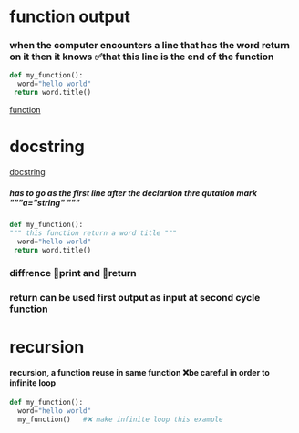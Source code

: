 # function output
### when the computer encounters a line that has the word **return** on it then it knows ✅that this line is the end of the function
```python
def my_function():
  word="hello world"
 return word.title()
  ```
[function](https://raw.githubusercontent.com/wer340/python-angelayu/main/day-10/image/outputaa_function.png)

# docstring
[docstring](https://raw.githubusercontent.com/wer340/python-angelayu/main/day-10/image/docstring.png)
##### has to go as the first line after the declartion  thre qutation mark """a="string" """
```python
def my_function():
""" this function return a word title """
  word="hello world"
 return word.title()
 ```
 ### diffrence  💎print and 💎return
### return  can be used first output as input at second cycle function

# recursion
#### recursion, a function reuse in same function ❌be careful in order to infinite loop
```python
def my_function():
  word="hello world"
  my_function()   #❌ make infinite loop this example 
  ```
